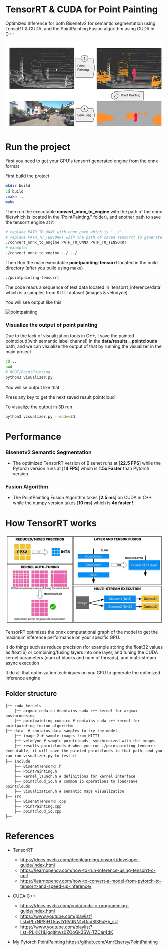 # TensorRT & CUDA for Point Painting

Optimized Inference for both Bisenetv2 for semantic segmentation using TensoRT & CUDA, and the PointPainting Fusion algorithm using CUDA in C++

![pointpainting](../images/point_painting.png)

# Run the project
First you need to get your GPU's tensorrt generated engine from the onnx format

First build the project

```bash
mkdir build
cd build
cmake ..
make
```
Then run the executable **convert_onnx_to_engine** with the path of the onnx file(which is located in the 'PointPainting/' folder), and another path to save the tensorrt engine at it

```bash
# replace PATH_TO_ONNX with onnx path which is '../'
# replace PATH_TO_TENSORRT with the path of saved tensorrt to generate it and save it at that path
./convert_onnx_to_engine PATH_TO_ONNX PATH_TO_TENSORRT
# example:
./convert_onnx_to_engine ../ ../
```

Then Run the main executable **pointpainting-tensorrt** located in the build directory (after you build using make)
```bash
./pointpainting-tensorrt
```

The code reads a sequence of test data located in 'tensorrt_inference/data' which is a samples from KITTI dataset (images & velodyne)

You will see output like this

![pointpainting](../images/)

### Visualize the output of point painting
Due to the lack of visualization tools in C++, I save the painted pointcloud(with semantic label channel) in the **data/results__pointclouds** path, and we can visualize the output of that by running the visualizer in the main project

```bash
cd ..
pwd
# ROOT/PointPainting
python3 visualizer.py
```
You will se output like that

Press any key to get the next saved result pointcloud

To visualize the output in 3D run
```bash
python3 visualizer.py --mode=3d
```

# Performance
### Bisenetv2 Semantic Segmentation
- The optimized TensorRT version of Bisenet runs at [**22.5 FPS**] while the Pytorch version runs at [**14 FPS**] which is **1.5x Faster** than Pytorch version

### Fusion Algorithm
- The PointPainting Fusion Algorithm takes [**2.5 ms**] on CUDA in C++ while the numpy version takes [**10 ms**] which is **4x faster !**

# How TensorRT works
![tensorrt_works_how](../images/how_tensorrt_works.jpg)

TensorRT optimizes the onnx computational graph of the model to get the maximum inference performance on your specific GPU.

It do things such as reduce precision (for example storing the float32 values as float16) or combining/fusing layers into one layer, and tuning the CUDA kernel parameters (num of blocks and num of threads), and multi-stream async execution

It do all that optimization techniques on you GPU to generate the optimized inference engine


## Folder structure
    ├── cuda_kernels
        ├── argmax_cuda.cu #contains cuda c++ kernel for argmax postprocesing
        ├── pointpainting_cuda.cu # contains cuda c++ kernel for pointpainting fusion algorithm
    ├── data  # contains data samples to try the model
        ├── image_2 # sample images from KITTI
        ├── velodyne # sample pointclouds  synchronized with the images
        ├── results_pointclouds # when you run ./pointpainting-tensorrt executable, it will save the painted pointclouds in that path, and you can run visualizer.py to test it
    ├── include
        ├── BisenetTensorRT.h
        ├── PointPainting.h
        ├── kernel_launch.h # definitions for kernel interface
        ├── pointcloud_io.h # common io operations to load/save pointclouds
        ├── visualization.h # semantic maps visualization
    ├── src
        ├── BisenetTensorRT.cpp
        ├── PointPainting.cpp
        ├── pointcloud_io.cpp
    ├──


# References
- TensorRT
    - https://docs.nvidia.com/deeplearning/tensorrt/developer-guide/index.html
    - https://learnopencv.com/how-to-run-inference-using-tensorrt-c-api/
    - https://learnopencv.com/how-to-convert-a-model-from-pytorch-to-tensorrt-and-speed-up-inference/

- CUDA C++
    - https://docs.nvidia.com/cuda/cuda-c-programming-guide/index.html
    - https://www.youtube.com/playlist?list=PLxNPSjHT5qvtYRVdNN1yDcdSl39uHV_sU
    - https://www.youtube.com/playlist?list=PLKK11Ligqititws0ZOoGk3SW-TZCar4dK

- My Pytorch PointPainting
https://github.com/AmrElsersy/PointPainting